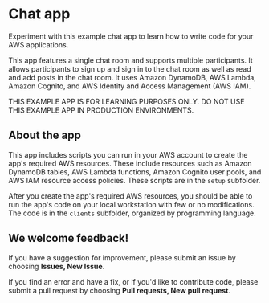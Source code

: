# Chat app

Experiment with this example chat app to learn how to write code for your AWS applications.

This app features a single chat room and supports multiple participants. It allows participants to sign up and sign in to the chat room as well as read and add posts in the chat room. It uses Amazon DynamoDB, AWS Lambda, Amazon Cognito, and AWS Identity and Access Management (AWS IAM).

THIS EXAMPLE APP IS FOR LEARNING PURPOSES ONLY. DO NOT USE THIS EXAMPLE APP IN PRODUCTION ENVIRONMENTS.

## About the app ##

This app includes scripts you can run in your AWS account to create the app's required AWS resources. These include resources such as Amazon DynamoDB tables, AWS Lambda functions, Amazon Cognito user pools, and AWS IAM resource access policies. These scripts are in the `setup` subfolder.

After you create the app's required AWS resources, you should be able to run the app's code on your local workstation with few or no modifications. The code is in the `clients` subfolder, organized by programming language.

## We welcome feedback! ##

If you have a suggestion for improvement, please submit an issue by choosing **Issues, New Issue**.

If you find an error and have a fix, or if you'd like to contribute code, please submit a pull request by choosing **Pull requests, New pull request**.

